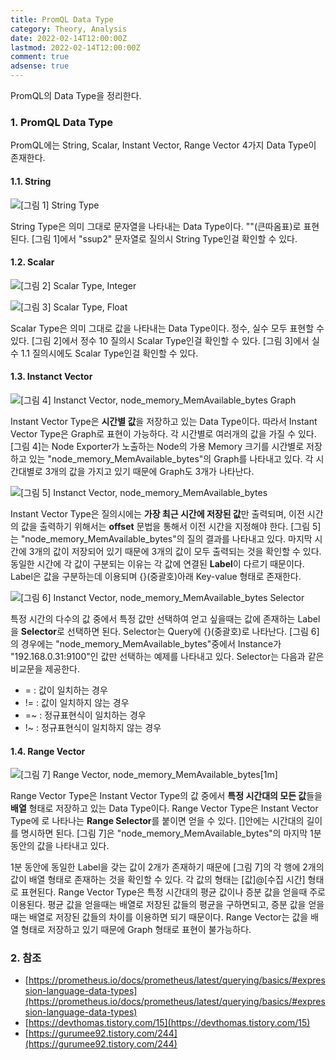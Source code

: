 ```yaml
---
title: PromQL Data Type
category: Theory, Analysis
date: 2022-02-14T12:00:00Z
lastmod: 2022-02-14T12:00:00Z
comment: true
adsense: true
---
```


PromQL의 Data Type을 정리한다.

### 1. PromQL Data Type

PromQL에는 String, Scalar, Instant Vector, Range Vector 4가지 Data Type이 존재한다.

#### 1.1. String

![[그림 1] String Type]({{site.baseurl}}/images/theory_analysis/PromQL_Data_Type/PromQL_String_Type.PNG)

String Type은 의미 그대로 문자열을 나타내는 Data Type이다. ""(큰따옴표)로 표현된다. [그림 1]에서 "ssup2" 문자열로 질의시 String Type인걸 확인할 수 있다.

#### 1.2. Scalar

![[그림 2] Scalar Type, Integer]({{site.baseurl}}/images/theory_analysis/PromQL_Data_Type/PromQL_Scalar_Type1.PNG)

![[그림 3] Scalar Type, Float]({{site.baseurl}}/images/theory_analysis/PromQL_Data_Type/PromQL_Scalar_Type2.PNG)

Scalar Type은 의미 그대로 값을 나타내는 Data Type이다. 정수, 실수 모두 표현할 수 있다. [그림 2]에서 정수 10 질의시 Scalar Type인걸 확인할 수 있다. [그림 3]에서 실수 1.1 질의시에도 Scalar Type인걸 확인할 수 있다.

#### 1.3. Instanct Vector

![[그림 4] Instanct Vector, node_memory_MemAvailable_bytes Graph]({{site.baseurl}}/images/theory_analysis/PromQL_Data_Type/PromQL_Instant_Vector_Type2.PNG)

Instant Vector Type은 **시간별 값**을 저장하고 있는 Data Type이다. 따라서 Instant Vector Type은 Graph로 표현이 가능하다. 각 시간별로 여러개의 값을 가질 수 있다. [그림 4]는 Node Exporter가 노출하는 Node의 가용 Memory 크기를 시간별로 저장하고 있는 "node_memory_MemAvailable_bytes"의 Graph를 나타내고 있다. 각 시간대별로 3개의 값을 가지고 있기 때문에 Graph도 3개가 나타난다.

![[그림 5] Instanct Vector, node_memory_MemAvailable_bytes]({{site.baseurl}}/images/theory_analysis/PromQL_Data_Type/PromQL_Instant_Vector_Type1.PNG)

Instant Vector Type은 질의시에는 **가장 최근 시간에 저장된 값**만 출력되며, 이전 시간의 값을 출력하기 위해서는 **offset** 문법을 통해서 이전 시간을 지정해야 한다. [그림 5]는 "node_memory_MemAvailable_bytes"의 질의 결과를 나타내고 있다. 마지막 시간에 3개의 값이 저장되어 있기 때문에 3개의 값이 모두 출력되는 것을 확인할 수 있다. 동일한 시간에 각 값이 구분되는 이유는 각 값에 연결된 **Label**이 다르기 때문이다. Label은 값을 구분하는데 이용되며 {}(중괄호)아래 Key-value 형태로 존재한다.

![[그림 6] Instanct Vector, node_memory_MemAvailable_bytes Selector]({{site.baseurl}}/images/theory_analysis/PromQL_Data_Type/PromQL_Instant_Vector_Type3.PNG)

특정 시간의 다수의 값 중에서 특정 값만 선택하여 얻고 싶을때는 값에 존재하는 Label을 **Selector**로 선택하면 된다. Selector는 Query에 {}(중괄호)로 나타난다. [그림 6]의 경우에는 "node_memory_MemAvailable_bytes"중에서 Instance가 "192.168.0.31:9100"인 값만 선택하는 예제를 나타내고 있다. Selector는 다음과 같은 비교문을 제공한다.

* = : 값이 일치하는 경우
* != : 값이 일치하지 않는 경우
* =~ : 정규표현식이 일치하는 경우
* !~ : 정규표현식이 일치하지 않는 경우

#### 1.4. Range Vector

![[그림 7] Range Vector, node_memory_MemAvailable_bytes[1m]]({{site.baseurl}}/images/theory_analysis/PromQL_Data_Type/PromQL_Range_Vector_Type.PNG)

Range Vector Type은 Instant Vector Type의 값 중에서 **특정 시간대의 모든 값**들을 **배열** 형태로 저장하고 있는 Data Type이다. Range Vector Type은 Instant Vector Type에 [](대괄호)로 나타나는 **Range Selector**를 붙이면 얻을 수 있다. []안에는 시간대의 길이를 명시하면 된다. [그림 7]은 "node_memory_MemAvailable_bytes"의 마지막 1분 동안의 값을 나타내고 있다.

1분 동안에 동일한 Label을 갖는 값이 2개가 존재하기 때문에 [그림 7]의 각 행에 2개의 값이 배열 형태로 존재하는 것을 확인할 수 있다. 각 값의 형태는 [값]@[수집 시간] 형태로 표현된다. Range Vector Type은 특정 시간대의 평균 값이나 증분 값을 얻을때 주로 이용된다. 평균 값을 얻을때는 배열로 저장된 값들의 평균을 구하면되고, 증분 값을 얻을때는 배열로 저장된 값들의 차이를 이용하면 되기 때문이다. Range Vector는 값을 배열 형태로 저장하고 있기 때문에 Graph 형태로 표현이 불가능하다.

### 2. 참조

* [https://prometheus.io/docs/prometheus/latest/querying/basics/#expression-language-data-types](https://prometheus.io/docs/prometheus/latest/querying/basics/#expression-language-data-types)
* [https://devthomas.tistory.com/15](https://devthomas.tistory.com/15)
* [https://gurumee92.tistory.com/244](https://gurumee92.tistory.com/244)